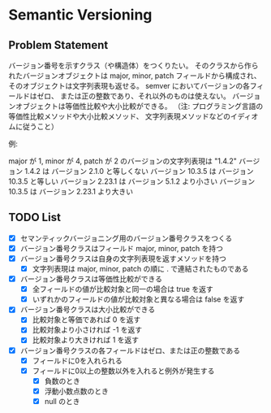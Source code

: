 # Semantic Versioning

## Problem Statement

バージョン番号を示すクラス（や構造体）をつくりたい。
そのクラスから作られたバージョンオブジェクトは
major, minor, patch フィールドから構成され、
そのオブジェクトは文字列表現も返せる。
semver においてバージョンの各フィールドはゼロ、
または正の整数であり、それ以外のものは使えない。
バージョンオブジェクトは等価性比較や大小比較ができる。
（注: プログラミング言語の等価性比較メソッドや大小比較メソッド、
文字列表現メソッドなどのイディオムに従うこと）

例:

major が 1, minor が 4, patch が 2 のバージョンの文字列表現は "1.4.2"
バージョン 1.4.2 は バージョン 2.1.0 と等しくない
バージョン 10.3.5 は バージョン 10.3.5 と等しい
バージョン 2.23.1 は バージョン 5.1.2 より小さい
バージョン 10.3.5 は バージョン 2.23.1 より大きい

## TODO List

- [x] セマンティックバージョニング用のバージョン番号クラスをつくる
- [x] バージョン番号クラスはフィールド major, minor, patch を持つ
- [x] バージョン番号クラスは自身の文字列表現を返すメソッドを持つ
    - [x] 文字列表現は major, minor, patch の順に . で連結されたものである
- [x] バージョン番号クラスは等価性比較ができる
    - [x] 全フィールドの値が比較対象と同一の場合は true を返す
    - [x] いずれかのフィールドの値が比較対象と異なる場合は false を返す
- [x] バージョン番号クラスは大小比較ができる
    - [x] 比較対象と等価であれば 0 を返す
    - [x] 比較対象より小さければ -1 を返す
    - [x] 比較対象より大きければ 1 を返す
- [x] バージョン番号クラスの各フィールドはゼロ、または正の整数である
    - [x] フィールドに0を入れられる
    - [x] フィールドに0以上の整数以外を入れると例外が発生する
        - [x] 負数のとき
        - [x] 浮動小数点数のとき
        - [x] null のとき
